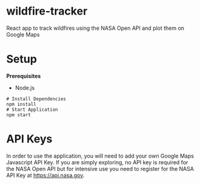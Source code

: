 # wildfire-tracker
React app to track wildfires using the NASA Open API and plot them on Google Maps

# Setup
**Prerequisites**
- Node.js

```
# Install Dependencies
npm install
# Start Application
npm start
```

# API Keys

In order to use the application, you will need to add your own Google Maps Javascript API Key. If you are simply exploring, no API key is required for the NASA Open API but for intensive use you need to register for the NASA API Key at https://api.nasa.gov. 